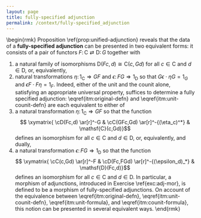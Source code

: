 ```yaml
---
layout: page
title: fully-specified adjunction
permalink: /context/fully-specified_adjunction
---
```

\begin{rmk} Proposition  \ref{prop:unified-adjunction} reveals that the data of a **fully-specified adjunction** can be presented in two equivalent forms: it consists of a pair of functors $F \colon \mathsf{C} \rightleftarrows \mathsf{D} \colon G$ together with
1. a natural family of isomorphisms $\mathsf{D}(Fc,d) \cong \mathsf{C}(c,Gd)$ for all $c \in \mathsf{C}$ and $d \in \mathsf{D}$,
or, equivalently,
1. natural transformations $\eta \colon 1_\mathsf{C} \Rightarrow GF$ and $\epsilon \colon FG \Rightarrow 1_\mathsf{D}$ so that $G\epsilon \cdot \eta G = 1_G$ and $\epsilon F \cdot F \eta = 1_F$.
Indeed, either of the unit and the counit alone, satisfying an appropriate universal property, suffices to determine a fully specified adjunction: \eqref{itm:original-defn} and \eqref{itm:unit-counit-defn} are each equivalent to either of
1. a natural transformation $\eta \colon 1_\mathsf{C} \Rightarrow GF$ so that the function
$$ \xymatrix{ \cD(Fc,d) \ar[r]^-G & \cC(GFc,Gd) \ar[r]^-{(\eta_c)^*} & \mathsf{C}(c,Gd)}$$ defines an isomorphism for all $c \in \mathsf{C}$ and $d \in \mathsf{D}$,
or, equivalently, and dually,
1. a natural transformation $\epsilon \colon FG \Rightarrow 1_\mathsf{D}$ so that the function
$$ \xymatrix{ \cC(c,Gd) \ar[r]^-F & \cD(Fc,FGd) \ar[r]^-{(\epsilon_d)_*} & \mathsf{D}(Fc,d)}$$ defines an isomorphism for all $c \in \mathsf{C}$ and $d \in \mathsf{D}$.
In particular, a morphism of adjunctions, introduced in Exercise \ref{exc:adj-mor}, is defined to be a morphism of fully-specified adjunctions. On account of the equivalence between \eqref{itm:original-defn}, \eqref{itm:unit-counit-defn}, \eqref{itm:unit-formula}, and \eqref{itm:counit-formula}, this notion can be presented in several equivalent ways.
\end{rmk}
